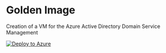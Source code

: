 # Golden Image

Creation of a VM for the Azure Active Directory Domain Service Management

[![Deploy to Azure](https://aka.ms/deploytoazurebutton)]()